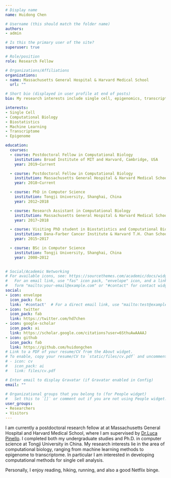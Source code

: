 ```yaml
---
# Display name
name: Huidong Chen

# Username (this should match the folder name)
authors:
- admin

# Is this the primary user of the site?
superuser: true

# Role/position
role: Research Fellow

# Organizations/Affiliations
organizations:
- name: Massachusetts General Hospital & Harvard Medical School
  url: ""

# Short bio (displayed in user profile at end of posts)
bio: My research interests include single cell, epigenomics, transcriptomics, machine learning, etc.

interests:
- Single Cell
- Computational Biology
- Biostatistics
- Machine Learning
- Transcriptome
- Epigenome

education:
  courses:
  - course: Postdoctoral Fellow in Computational Biology 
    institution: Broad Institute of MIT and Harvard, Cambridge, USA
    year: 2019~Current

  - course: Postdoctoral Fellow in Computational Biology 
    institution: Massachusetts General Hospital & Harvard Medical School, Boston, USA
    year: 2018~Current

  - course: PhD in Computer Science
    institution: Tongji University, Shanghai, China
    year: 2012~2018

  - course: Research Assistant in Computational Biology 
    institution: Massachusetts General Hospital & Harvard Medical School, Boston, USA
    year: 2017~2018   

  - course: Visiting PhD student in Biostatistics and Computational Biology 
    institution: Dana-Farber Cancer Institute & Harvard T.H. Chan School of Public Health, Boston, USA
    year: 2015~2017  

  - course: BSc in Computer Science
    institution: Tongji University, Shanghai, China
    year: 2008~2012
    

# Social/Academic Networking
# For available icons, see: https://sourcethemes.com/academic/docs/widgets/#icons
#   For an email link, use "fas" icon pack, "envelope" icon, and a link in the
#   form "mailto:your-email@example.com" or "#contact" for contact widget.
social:
- icon: envelope
  icon_pack: fas
  link: '#contact'  # For a direct email link, use "mailto:test@example.org".
- icon: twitter
  icon_pack: fab
  link: https://twitter.com/hd7chen
- icon: google-scholar
  icon_pack: ai
  link: https://scholar.google.com/citations?user=6SthuAwAAAAJ
- icon: github
  icon_pack: fab
  link: https://github.com/huidongchen
# Link to a PDF of your resume/CV from the About widget.
# To enable, copy your resume/CV to `static/files/cv.pdf` and uncomment the lines below.  
# - icon: cv
#   icon_pack: ai
#   link: files/cv.pdf

# Enter email to display Gravatar (if Gravatar enabled in Config)
email: ""
  
# Organizational groups that you belong to (for People widget)
#   Set this to `[]` or comment out if you are not using People widget.  
user_groups:
- Researchers
- Visitors
---
```


I am currently a postdoctoral research fellow at at Massachusetts General Hospital and Harvard Medical School, where I am supervised by <a href="http://pinellolab.org/">Dr.Luca Pinello</a>. I completed both my undergraduate studies and Ph.D. in computer science at Tongji University in China. My research interests lie in the area of computational biology, ranging from machine learning methods to epigenome to transcriptome. In particular I am interested in developing computational methods for single cell analysis. 

Personally, I enjoy reading, hiking, running, and also a good Netflix binge.